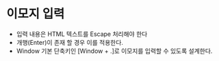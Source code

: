 # 이모지 입력

- 입력 내용은 HTML 텍스트를 Escape 처리해야 한다
- 개행(Enter)이 존재 할 경우 이를 적용한다.
- Window 기본 단축키인 [Window + .]로 이모지를 입력할 수 있도록 설계한다.
